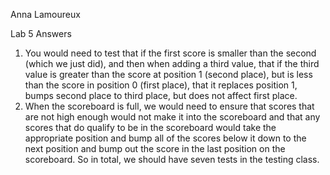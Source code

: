 Anna Lamoureux

Lab 5 Answers

1. You would need to test that if the first score is smaller than the second (which we just did), and then when adding a third value, that if the third value is greater than the score at position 1 (second place), but is less than the score in position 0 (first place), that it replaces position 1, bumps second place to third place, but does not affect first place.
2. When the scoreboard is full, we would need to ensure that scores that are not high enough would not make it into the scoreboard and that any scores that do qualify to be in the scoreboard would take the appropriate position and bump all of the scores below it down to the next position and bump out the score in the last position on the scoreboard. So in total, we should have seven tests in the testing class.